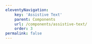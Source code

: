 ```yaml
---
eleventyNavigation:
    key: 'Assistive Text'
    parent: Components
    url: /components/assistive-text/
    order: 3
permalink: false
---
```


